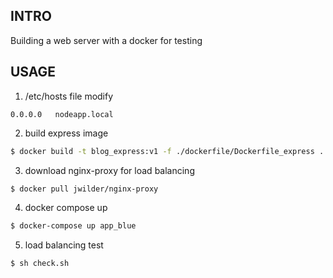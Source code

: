 ## INTRO

Building a web server with a docker for testing

## USAGE

1. /etc/hosts file modify

```vi
0.0.0.0   nodeapp.local
```

2. build express image

```sh
$ docker build -t blog_express:v1 -f ./dockerfile/Dockerfile_express .
```

3. download nginx-proxy for load balancing

```sh
$ docker pull jwilder/nginx-proxy 
```

4. docker compose up

```sh
$ docker-compose up app_blue
```

5. load balancing test

```sh
$ sh check.sh
```


